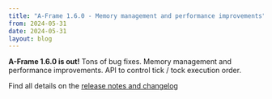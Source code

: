 ```yaml
---
title: "A-Frame 1.6.0 - Memory management and performance improvements"
from: 2024-05-31
date: 2024-05-31
layout: blog
---
```


**A-Frame 1.6.0 is out!** Tons of bug fixes. Memory management and performance improvements. API to control tick / tock execution order.

Find all details on the [release notes and changelog](https://github.com/aframevr/aframe/releases/tag/v1.6.0)
